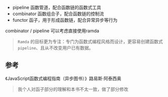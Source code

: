 - pipeline 函数管道，配合函数链的函数式工具
- combinator 函数组合子，配合函数链的控制流
- functor 函子，用于形成函数链，配合异常异步等行为

combinator / pipeline 可以考虑直接使用ramda

> `Ramda` 的目标更为专注：专门为函数式编程风格而设计，更容易创建函数式 `pipeline`、且从不改变用户已有数据。

## 参考

《JavaScript函数式编程指南（异步图书）》路易斯·阿泰西奥
> 我个人对函子部分的理解和本书不太一致，做了部分修改